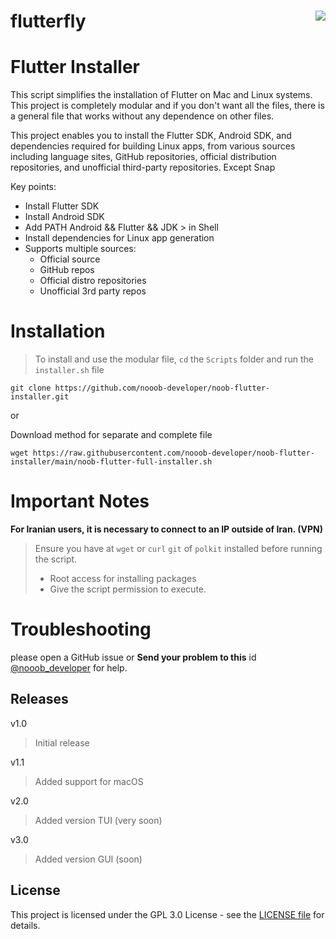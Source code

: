 

# flutterfly <img src="https://github.com/nooob-developer/flutterfly/assets/87908673/ef8e6e65-5c3f-4381-aac8-4320d75d848d" align="right" />


# Flutter Installer

This script simplifies the installation of Flutter on Mac and Linux systems. 
This project is completely modular and if you don't want all the files, there is a general file that works without any dependence on other files.

This project enables you to install the Flutter SDK, Android SDK, and dependencies required for building Linux apps, from various sources including language sites, GitHub repositories, official distribution repositories, and unofficial third-party repositories. Except Snap

Key points:
- Install Flutter SDK
- Install Android SDK
- Add PATH Android && Flutter && JDK > in Shell
- Install dependencies for Linux app generation
- Supports multiple sources:
  - Official source 
  - GitHub repos
  - Official distro repositories
  - Unofficial 3rd party repos

# Installation
> To install and use the modular file, `cd` the `Scripts` folder and run the ```installer.sh``` file
```fish
git clone https://github.com/nooob-developer/noob-flutter-installer.git
```
or

Download method for separate and complete file
```fish
wget https://raw.githubusercontent.com/nooob-developer/noob-flutter-installer/main/noob-flutter-full-installer.sh
```

# Important Notes
**For Iranian users, it is necessary to connect to an IP outside of Iran. (VPN)**
> Ensure you have at `wget` or `curl` `git` of `polkit` installed before running the script.
> - Root access for installing packages 
>  - Give the script permission to execute.

# Troubleshooting
please open a GitHub issue 
or
**Send your problem to this** id [@nooob_developer](https://t.me/Nooob_developer "Telegram") for help.

## Releases

v1.0

> Initial release

v1.1

 > Added support for macOS

v2.0

 > Added version TUI (very soon)

v3.0

 > Added version GUI (soon)

## License

This project is licensed under the GPL 3.0 License - see the [LICENSE file](https://codeberg.org/nooob-developer/flutterfly/src/branch/main/LICENSE) for details.




